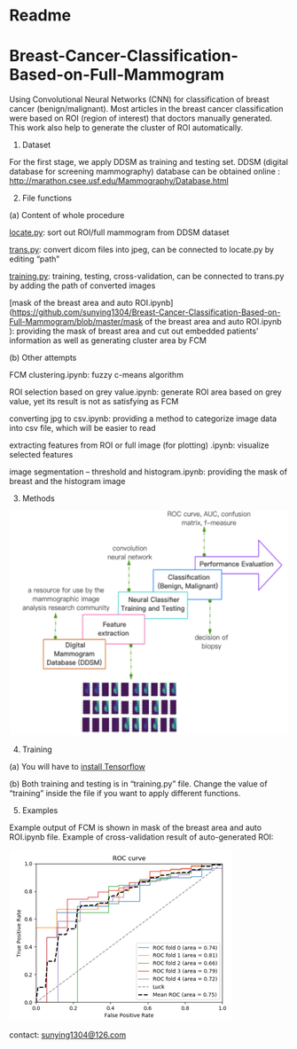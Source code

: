 # Readme

Breast-Cancer-Classification-Based-on-Full-Mammogram
====

Using Convolutional Neural Networks (CNN) for classification of breast cancer (benign/malignant). 
Most articles in the breast cancer classification were based on ROI (region of interest) that doctors manually generated. This work also help to generate the cluster of ROI automatically.

1.	Dataset

For the first stage, we apply DDSM as training and testing set. DDSM (digital database for screening mammography) database can be obtained online : http://marathon.csee.usf.edu/Mammography/Database.html

2.	File functions

(a)	Content of whole procedure

[locate.py](https://github.com/sunying1304/Breast-Cancer-Classification-Based-on-Full-Mammogram/blob/master/locate.py
): sort out ROI/full mammogram from DDSM dataset

[trans.py](https://github.com/sunying1304/Breast-Cancer-Classification-Based-on-Full-Mammogram/blob/master/trans.py
): convert dicom files into jpeg, can be connected to locate.py by editing “path”

[training.py](https://github.com/sunying1304/Breast-Cancer-Classification-Based-on-Full-Mammogram/blob/master/training.py
): training, testing, cross-validation, can be connected to trans.py by adding the path of converted images

[mask of the breast area and auto ROI.ipynb](https://github.com/sunying1304/Breast-Cancer-Classification-Based-on-Full-Mammogram/blob/master/mask of the breast area and auto ROI.ipynb
): providing the mask of breast area and cut out embedded patients’ information as well as generating cluster area by FCM

(b)	Other attempts

FCM clustering.ipynb: fuzzy c-means algorithm

ROI selection based on grey value.ipynb: generate ROI area based on grey value, yet its result is not as satisfying as FCM

converting jpg to csv.ipynb: providing a method to categorize image data into csv file, which will be easier to read

extracting features from ROI or full image (for plotting) .ipynb: visualize selected features

image segmentation – threshold and histogram.ipynb: providing the mask of breast and the histogram image

3.	Methods

![Image text](https://github.com/sunying1304/Breast-Cancer-Classification-Based-on-Full-Mammogram/blob/master/process%20chart.png)


4.	Training 

(a)	You will have to [install Tensorflow](https://www.tensorflow.org/install/)

(b)	Both training and testing is in “training.py” file. Change the value of “training” inside the file if you want to apply different functions.

5.	Examples

Example output of FCM is shown in mask of the breast area and auto ROI.ipynb file.
Example of cross-validation result of auto-generated ROI:

![Image text](https://github.com/sunying1304/Breast-Cancer-Classification-Based-on-Full-Mammogram/blob/master/CV%20ROC.png)



contact: sunying1304@126.com

